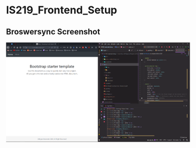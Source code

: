 # IS219_Frontend_Setup

## Broswersync Screenshot
![Browsersync Screenshot](screenshots/browsersync.png)
